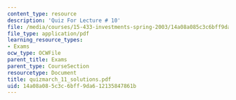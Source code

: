 ```yaml
---
content_type: resource
description: 'Quiz For Lecture # 10'
file: /media/courses/15-433-investments-spring-2003/14a08a085c3c6bff9da612135847861b_quizmarch_11_solutions.pdf
file_type: application/pdf
learning_resource_types:
- Exams
ocw_type: OCWFile
parent_title: Exams
parent_type: CourseSection
resourcetype: Document
title: quizmarch_11_solutions.pdf
uid: 14a08a08-5c3c-6bff-9da6-12135847861b
---
```

